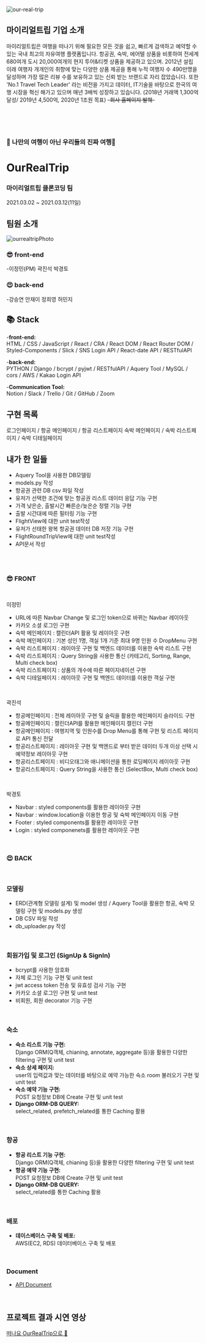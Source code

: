 ![our-real-trip](https://user-images.githubusercontent.com/75108432/111068776-848f8780-850d-11eb-8f2c-6f7c5949f210.png)

## 마이리얼트립 기업 소개

마이리얼트립은 여행을 떠나기 위해 필요한 모든 것을 쉽고, 빠르게 검색하고 예약할 수 있는 국내 최고의 자유여행 플랫폼입니다. 항공권, 숙박, 에어텔 상품을 비롯하여 전세계 680여개 도시 20,000여개의 현지 투어&티켓 상품을 제공하고 있으며. 2012년 설립 이래 여행자 개개인의 취향에 맞는 다양한 상품 제공을 통해 누적 여행자 수 490만명을 달성하며 가장 많은 리뷰 수를 보유하고 있는 신뢰 받는 브랜드로 자리 잡았습니다. 또한 'No.1 Travel Tech Leader' 라는 비전을 가지고 데이터, IT기술을 바탕으로 한국의 여행 시장을 혁신 해가고 있으며 매년 3배씩 성장하고 있습니다. (2018년 거래액 1,300억 달성/ 2019년 4,500억, 2020년 1조원 목표) ~~-회사 홈페이지 발췌-~~

<br>
<br>
<br>

### 🛫 나만의 여행이 아닌 우리들의 진짜 여행🛫

# OurRealTrip

### 마이리얼트립 클론코딩 팀

2021.03.02 ~ 2021.03.12(11일)

## 팀원 소개

![ourrealtripPhoto](https://user-images.githubusercontent.com/65124480/111019033-fed1e600-83ff-11eb-9ed3-1a77a682027b.jpg)

### 😎 front-end

-이정민(PM) 곽진석 박경토

### 😍 back-end

-강승연 안재이 정희영 허민지

## 📚 Stack

-**front-end:** <br>
HTML / CSS / JavaScript / React / CRA / React DOM / React Router DOM / Styled-Components / Slick / SNS Login API / React-date API / RESTfulAPI

-**back-end:** <br>
PYTHON / Django / bcrypt / pyjwt / RESTfulAPI / Aquery Tool / MySQL / cors / AWS / Kakao Login API

-**Communication Tool:** <br>
Notion / Slack / Trello / Git / GitHub / Zoom

## 구현 목록

로그인페이지 / 항공 메인페이지 / 항공 리스트페이지
숙박 메인페이지 / 숙박 리스트페이지 / 숙박 디테일페이지

## 내가 한 일들
- Aquery Tool을 사용한 DB모델링
- models.py 작성
- 항공권 관련 DB csv 파일 작성
- 유저가 선택한 조건에 맞는 항공권 리스트 데이터 응답 기능 구현
- 가격 낮은순, 출발시간 빠른순/늦은순 정렬 기능 구현
- 출발 시간대에 따른 필터링 기능 구현
- FlightView에 대한 unit test작성
- 유저가 선태한 왕복 항공권 데이터 DB 저장 기능 구현
- FlightRoundTripView에 대한 unit test작성
- API문서 작성
<br>
<br>

### 😎 FRONT
<br>

이정민

- URL에 따른 Navbar Change 및 로그인 token으로 바뀌는 Navbar 레이아웃 <br>
- 카카오 소셜 로그인 구현 <br>
- 숙박 메인페이지 : 캘린더API 활용 및 레이아웃 구현 <br>
- 숙박 메인페이지 : 기본 성인 1명, 객실 1개 기준 최대 9명 인원 수 DropMenu 구현 <br>
- 숙박 리스트페이지 : 레이아웃 구현 및 백엔드 데이터를 이용한 숙박 리스트 구현 <br>
- 숙박 리스트페이지 : Query String을 사용한 통신 (카테고리, Sorting, Range, Multi check box) <br>
- 숙박 리스트페이지 : 상품의 개수에 따른 페이지네이션 구현 <br>
- 숙박 디테일페이지 : 레이아웃 구현 및 백엔드 데이터를 이용한 객실 구현 <br>

<br>

곽진석

- 항공메인페이지 : 전체 레이아웃 구현 및 슬릭을 활용한 메인페이지 슬라이드 구현
- 항공메인페이지 : 캘린더API를 활용한 메인페이지 캘린더 구현
- 항공메인페이지 : 여행지역 및 인원수를 Drop Menu를 통해 구현 및 리스트 페이지로 API 통신 전달
- 항공리스트페이지 : 레이아웃 구현 및 백엔드로 부터 받은 데이터 두개 이상 선택 시 예약정보 레이아웃 구현
- 항공리스트페이지 : 비디오태그와 애니메이션을 통한 로딩페이지 레이아웃 구현
- 항공리스트페이지 : Query String을 사용한 통신 (SelectBox, Multi check box)

<br>

박경토

- Navbar : styled components를 활용한 레이아웃 구현
- Navbar : window.location을 이용한 항공 및 숙박 메인페이지 이동 구현
- Footer : styled components를 활용한 레이아웃 구현
- Login : styled componenets를 활용한 레이아웃 구현

<br>

### 😍 BACK
<br>

### 모델링

- ERD(관계형 모델링 설계) 및 model 생성 / Aquery Tool을 활용한 항공, 숙박 모델링 구현 및 models.py 생성
- DB CSV 파일 작성
- db_uploader.py 작성

<br>

### 회원가입 및 로그인 (SignUp & SignIn)

- bcrypt를 사용한 암호화
- 자체 로그인 기능 구현 및 unit test 
- jwt access token 전송 및 유효성 검사 기능 구현
- 카카오 소셜 로그인 구현 및 unit test
- 비회원, 회원 decorator 기능 구현 

<br>

### 숙소

- **숙소 리스트 기능 구현:** <br>
Django ORM(Q객체, chianing, annotate, aggregate 등)을 활용한 다양한 filtering 구현 및 unit test
- **숙소 상세 페이지:** <br>
user의 입력값과 맞는 데이터를 바탕으로 예약 가능한 숙소 room 불러오기 구현 및 unit test
- **숙소 예약 기능 구현:** <br>
POST 요청정보 DB에 Create 구현 및 unit test 
- **Django ORM-DB QUERY:** <br>
select_related, prefetch_related를 통한 Caching 활용

<br>

### 항공


- **항공 리스트 기능 구현:** <br>
Django ORM(Q객체, chianing 등)을 활용한 다양한 filtering 구현 및 unit test
- **항공 예약 기능 구현:** <br>
POST 요청정보 DB에 Create 구현 및 unit test 
- **Django ORM-DB QUERY:** <br>
select_related를 통한 Caching 활용

<br>

### 배포 

- **데이스베이스 구축 및 배포:** <br>
AWS(EC2, RDS) 데이터베이스 구축 및 배포

<br>

### Document

- [API Document](https://www.notion.so/API-Document-1cf78af22e05467487da83827bf5ea9f, "API Document")

<br>

## 프로젝트 결과 시연 영상

[떠나요 OurRealTrip으로 🛫](https://www.youtube.com/watch?v=bpsRyUtgs-8)
